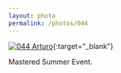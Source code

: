 ```yaml
---
layout: photo
permalink: /photos/044
---
```


[![044 Arturo](https://c2.staticflickr.com/6/5620/20338277185_74f1858b14_c.jpg)](https://www.flickr.com/photos/131440297@N08/20338277185/){:target="_blank"}

Mastered Summer Event.
